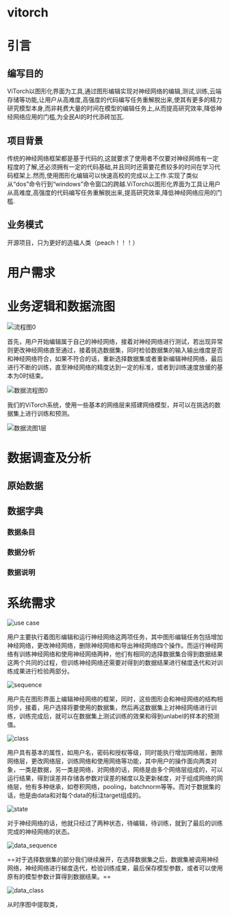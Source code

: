 vitorch
==============




# 引言

## 编写目的

ViTorch以图形化界面为工具,通过图形编辑实现对神经网络的编辑,测试,训练,云端存储等功能,让用户从高难度,高强度的代码编写任务重解脱出来,使其有更多的精力研究模型本身,而非耗费大量的时间在模型的编辑任务上,从而提高研究效率,降低神经网络应用的门槛,为全民AI的时代添砖加瓦.

## 项目背景

传统的神经网络框架都是基于代码的,这就要求了使用者不仅要对神经网络有一定程度的了解,还必须拥有一定的代码基础,并且同时还需要花费较多的时间在学习代码框架上.然而,使用图形化编辑可以快速高校的完成以上工作.实现了类似从“dos”命令行到“windows”命令窗口的跨越.ViTorch以图形化界面为工具让用户从高难度,高强度的代码编写任务重解脱出来,提高研究效率,降低神经网络应用的门槛.

## 业务模式

开源项目，只为更好的造福人类（peach！！！）

# 用户需求

# 业务逻辑和数据流图

![流程图0](%E6%B5%81%E7%A8%8B%E5%9B%BE0.png)

首先，用户开始编辑属于自己的神经网络，接着对神经网络进行测试，若出现异常则更改神经网络直至通过，接着挑选数据集，同时检验数据集的输入输出维度是否和神经网络符合，如果不符合的话，重新选择数据集或者重新编辑神经网络，最后进行不断的训练，直至神经网络的精度达到一定的标准，或者到训练速度放缓的基本为0时结束。

![数据流程图0](%E6%95%B0%E6%8D%AE%E6%B5%81%E7%A8%8B%E5%9B%BE0.png)

我们的ViTorch系统，使用一些基本的网络层来搭建网络模型，并可以在挑选的数据集上进行训练和预测。    



![数据流图1层](%E6%95%B0%E6%8D%AE%E6%B5%81%E5%9B%BE1%E5%B1%82.png)

# 数据调查及分析

## 原始数据

## 数据字典

### 数据条目

### 数据分析

### 数据说明

# 系统需求

![use case](use%20case.png)

用户主要执行着图形编辑和运行神经网络这两项任务，其中图形编辑任务包括增加神经网络，更改神经网络，删除神经网络和导出神经网络四个操作。而运行神经网络有训练神经网络和使用神经网络两种，他们有相同的选择数据集合得到数据结果这两个共同的过程，但训练神经网络还需要对得到的数据结果进行梯度迭代和对训练成果进行检验两部分。

![sequence](sequence.png)

用户先在图形界面上编辑神经网络的框架，同时，这些图形会和神经网络的结构相同步，接着，用户选择将要使用的数据集，然后再这数据集上对神经网络进行训练，训练完成后，就可以在数据集上测试训练的效果和得到unlabel的样本的预测值。

![class](class.png)

 用户具有基本的属性，如用户名，密码和授权等级，同时能执行增加网络层，删除网络层，更改网络层，训练网络和使用网络等功能，其中用户的操作面向两类对象，一类是数据，另一类是网络，对网络的话，网络是由多个网络层组成的，可以运行结果，得到误差并存储各参数对误差的梯度以及更新梯度，对于组成网络的网络层，他有多种继承，如卷积网络，pooling，batchnorm等等。而对于数据集的话，他是由data和对每个data的标注target组成的。

![state](state.png)

对于神经网络的话，他就只经过了两种状态，待编辑，待训练，就到了最后的训练完成的神经网络的状态。

![data_sequence](data_sequence.png)

==对于选择数据集的部分我们继续展开，在选择数据集之后，数据集被调用神经网络，神经网络进行梯度迭代，检验训练成果，最后保存模型参数，或者可以使用原有的模型参数计算得到数据结果。==

![data_class](data_class.jpg)

从时序图中提取类，

